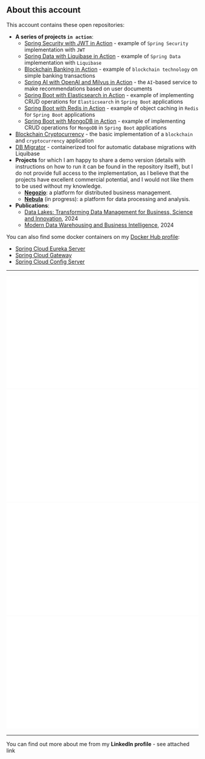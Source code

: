 ## About this account

This account contains these open repositories:
- **A series of projects `in action`**:  
  - [Spring Security with JWT in Action](https://github.com/aDudko/spring-security-with-jwt-in-action) - example of `Spring Security` implementation with `JWT`
  - [Spring Data with Liquibase in Action](https://github.com/aDudko/spring-data-with-liquibase-in-action) - example of `Spring Data` implementation with `Liquibase`
  - [Blockchain Banking in Action](https://github.com/aDudko/blockchain-banking-in-action) - example of `blockchain technology` on simple banking transactions
  - [Spring AI with OpenAI and Milvus in Action](https://github.com/aDudko/spring-ai-with-openai-and-milvus-in-action) - the `AI`-based service to make recommendations based on user documents
  - [Spring Boot with Elasticsearch in Action](https://github.com/aDudko/spring-boot-with-elastic-in-action) - example of implementing CRUD operations for `Elasticsearch` in `Spring Boot` applications
  - [Spring Boot with Redis in Action](https://github.com/aDudko/spring-boot-with-redis-in-action) - example of object caching in `Redis` for `Spring Boot` applications
  - [Spring Boot with MongoDB in Action](https://github.com/aDudko/spring-boot-with-mongodb-in-action) - example of implementing CRUD operations for `MongoDB` in `Spring Boot` applications
- [Blockchain Cryptocurrency](https://github.com/aDudko/blockchain-cryptocurrency) - the basic implementation of a `blockchain` and `cryptocurrency` application
- [DB Migrator](https://github.com/aDudko/containerized-database-migrator-with-liquibase) - сontainerized tool for automatic database migrations with Liquibase
- **Projects** for which I am happy to share a demo version (details with instructions on how to run it can be found in the repository itself), but I do not provide full access to the implementation, as I believe that the projects have excellent commercial potential, and I would not like them to be used without my knowledge.
  - **[Negozio](https://github.com/aDudko/negozio)**: a platform for distributed business management.
  - **[Nebula](https://github.com/aDudko/nebula)** (in progress): a platform for data processing and analysis.
- **Publications**:  
  - [Data Lakes: Transforming Data Management for Business, Science and Innovation](https://github.com/aDudko/publications/blob/master/data-lakes/data-lakes.md), 2024
  - [Modern Data Warehousing and Business Intelligence](https://github.com/aDudko/publications/blob/master/data-warehousing/data-warehousing.md), 2024

You can also find some docker containers on my [Docker Hub profile](https://hub.docker.com/u/anatolydudko):
- [Spring Cloud Eureka Server](https://hub.docker.com/r/anatolydudko/spring-cloud-eureka-server)
- [Spring Cloud Gateway](https://hub.docker.com/r/anatolydudko/spring-cloud-gateway)
- [Spring Cloud Config Server](https://hub.docker.com/r/anatolydudko/spring-cloud-config-server)

---

<div align="center">

<a href="https://github.com/aDudko/github-stats#gh-dark-mode-only">
<img src="https://github.com/aDudko/github-stats/blob/master/generated/overview.svg#gh-dark-mode-only" />
<img src="https://github.com/aDudko/github-stats/blob/master/generated/languages.svg#gh-dark-mode-only" />
</a>
<a href="https://github.com/aDudko/github-stats#gh-light-mode-only">
<img src="https://github.com/aDudko/github-stats/blob/master/generated/overview.svg#gh-dark-mode-only#gh-light-mode-only" />
<img src="https://github.com/aDudko/github-stats/blob/master/generated/languages.svg#gh-dark-mode-only#gh-light-mode-only" />
</a>

</div>

---

You can find out more about me from my **LinkedIn profile** - see attached link
